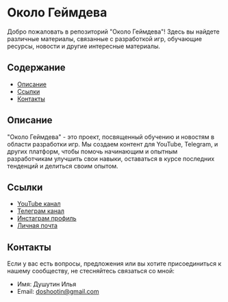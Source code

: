 # Около Геймдева

Добро пожаловать в репозиторий "Около Геймдева"! Здесь вы найдете различные материалы, связанные с разработкой игр, обучающие ресурсы, новости и другие интересные материалы.

## Содержание

- [Описание](#описание)
- [Ссылки](#ссылки)
- [Контакты](#контакты)

## Описание

"Около Геймдева" - это проект, посвященный обучению и новостям в области разработки игр. Мы создаем контент для YouTube, Telegram, и других платформ, чтобы помочь начинающим и опытным разработчикам улучшить свои навыки, оставаться в курсе последних тенденций и делиться своим опытом.

## Ссылки

- [YouTube канал](https://youtube.com/@AroundGamedev)
- [Телеграм канал](https://t.me/aroundgamedev)
- [Инстаграм профиль](https://www.instagram.com/ilya_doshoot/)
- [Личная почта](mailto:doshootin@gmail.com)

## Контакты

Если у вас есть вопросы, предложения или вы хотите присоединиться к нашему сообществу, не стесняйтесь связаться со мной:

- Имя: Душутин Илья
- Email: doshootin@gmail.com

